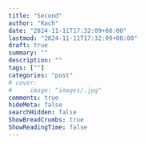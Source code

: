 ```yaml
---
title: "Second"
author: "Rach"
date: "2024-11-11T17:32:09+08:00"
lastmod: "2024-11-11T17:32:09+08:00"
draft: true
summary: ""
description: ""
tags: [""]
categories: "post"
# cover:
#     image: "images/.jpg"
comments: true
hideMeta: false
searchHidden: false
ShowBreadCrumbs: true
ShowReadingTime: false
---
```

